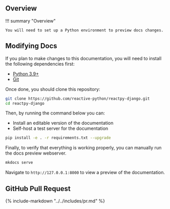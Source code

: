 ## Overview

!!! summary "Overview"

    You will need to set up a Python environment to preview docs changes.

## Modifying Docs

If you plan to make changes to this documentation, you will need to install the following dependencies first:

-   [Python 3.9+](https://www.python.org/downloads/)
-   [Git](https://git-scm.com/downloads)

Once done, you should clone this repository:

```bash linenums="0"
git clone https://github.com/reactive-python/reactpy-django.git
cd reactpy-django
```

Then, by running the command below you can:

-   Install an editable version of the documentation
-   Self-host a test server for the documentation

```bash linenums="0"
pip install -e . -r requirements.txt --upgrade
```

Finally, to verify that everything is working properly, you can manually run the docs preview webserver.

```bash linenums="0"
mkdocs serve
```

Navigate to `http://127.0.0.1:8000` to view a preview of the documentation.

## GitHub Pull Request

{% include-markdown "../../includes/pr.md" %}
